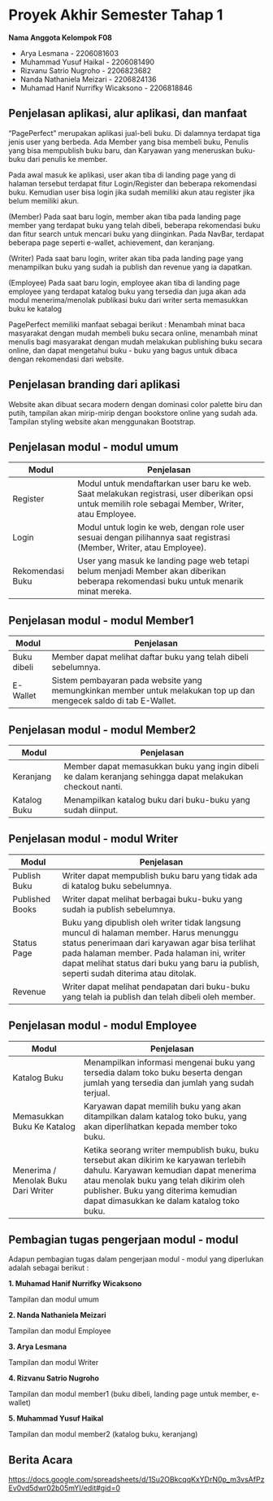 # Proyek Akhir Semester Tahap 1

**Nama Anggota Kelompok F08**
* Arya Lesmana - 2206081603
* Muhammad Yusuf Haikal - 2206081490
* Rizvanu Satrio Nugroho - 2206823682
* Nanda Nathaniela Meizari - 2206824136
* Muhamad Hanif Nurrifky Wicaksono - 2206818846


## Penjelasan aplikasi, alur aplikasi, dan manfaat
“PagePerfect” merupakan aplikasi jual-beli buku. Di dalamnya terdapat tiga jenis user yang berbeda. Ada Member yang bisa membeli buku, Penulis yang bisa mempublish buku baru, dan Karyawan yang meneruskan buku-buku dari penulis ke member.

Pada awal masuk ke aplikasi, user akan tiba di landing page yang di halaman tersebut terdapat fitur Login/Register dan beberapa rekomendasi buku. Kemudian user bisa login jika sudah memiliki akun atau register jika belum memiliki akun. 

(Member)
Pada saat baru login, member akan tiba pada landing page member yang terdapat buku yang telah dibeli, beberapa rekomendasi buku dan fitur search untuk mencari buku yang diinginkan. Pada NavBar, terdapat beberapa page seperti e-wallet, achievement, dan keranjang. 

(Writer)
Pada saat baru login, writer akan tiba pada landing page yang menampilkan buku yang sudah ia publish dan revenue yang ia dapatkan.

(Employee)
Pada saat baru login, employee akan tiba di landing page employee yang terdapat katalog buku yang tersedia dan juga akan ada modul menerima/menolak publikasi buku dari writer serta memasukkan buku ke katalog

PagePerfect memiliki manfaat sebagai berikut :
Menambah minat baca masyarakat dengan mudah membeli buku secara online, menambah minat menulis bagi masyarakat dengan mudah melakukan publishing buku secara online, dan dapat mengetahui buku - buku yang bagus untuk dibaca dengan rekomendasi dari website.

## Penjelasan branding dari aplikasi
Website akan dibuat secara modern dengan dominasi color palette biru dan putih, tampilan akan mirip-mirip dengan bookstore online yang sudah ada. Tampilan styling website akan menggunakan Bootstrap. 

## Penjelasan modul - modul umum
| Modul               | Penjelasan                                                                   |
| ------------------- | ---------------------------------------------------------------------------- |
| Register            | Modul untuk mendaftarkan user baru ke web. Saat melakukan registrasi, user diberikan opsi untuk memilih role sebagai Member, Writer, atau Employee. |
| Login               | Modul untuk login ke web, dengan role user sesuai dengan pilihannya saat registrasi (Member, Writer, atau Employee). |
| Rekomendasi Buku    | User yang masuk ke landing page web tetapi belum menjadi Member akan diberikan beberapa rekomendasi buku untuk menarik minat mereka. |

## Penjelasan modul - modul Member1
| Modul                | Penjelasan                                                                   |
| -------------------- | ---------------------------------------------------------------------------- |
| Buku dibeli          | Member dapat melihat daftar buku yang telah dibeli sebelumnya.             |
| E-Wallet            | Sistem pembayaran pada website yang memungkinkan member untuk melakukan top up dan mengecek saldo di tab E-Wallet. |

## Penjelasan modul - modul Member2
| Modul                | Penjelasan                                                                   |
| -------------------- | ---------------------------------------------------------------------------- |
| Keranjang            | Member dapat memasukkan buku yang ingin dibeli ke dalam keranjang sehingga dapat melakukan checkout nanti. |
| Katalog Buku         | Menampilkan katalog buku dari buku-buku yang sudah diinput. |

## Penjelasan modul - modul Writer
| Modul          | Penjelasan                                                                   |
| --------------- | ---------------------------------------------------------------------------- |
| Publish Buku   | Writer dapat mempublish buku baru yang tidak ada di katalog buku sebelumnya. |
| Published Books | Writer dapat melihat berbagai buku-buku yang sudah ia publish sebelumnya.   |
| Status Page    | Buku yang dipublish oleh writer tidak langsung muncul di halaman member. Harus menunggu status penerimaan dari karyawan agar bisa terlihat pada halaman member. Pada halaman ini, writer dapat melihat status dari buku yang baru ia publish, seperti sudah diterima atau ditolak. |
| Revenue        | Writer dapat melihat pendapatan dari buku-buku yang telah ia publish dan telah dibeli oleh member. |

## Penjelasan modul - modul Employee
| Modul                            | Penjelasan                                                                   |
| --------------------------------- | ---------------------------------------------------------------------------- |
| Katalog Buku                     | Menampilkan informasi mengenai buku yang tersedia dalam toko buku beserta dengan jumlah yang tersedia dan jumlah yang sudah terjual. |
| Memasukkan Buku Ke Katalog       | Karyawan dapat memilih buku yang akan ditampilkan dalam katalog toko buku, yang akan diperlihatkan kepada member toko buku. |
| Menerima / Menolak Buku Dari Writer | Ketika seorang writer mempublish buku, buku tersebut akan dikirim ke karyawan terlebih dahulu. Karyawan kemudian dapat menerima atau menolak buku yang telah dikirim oleh publisher. Buku yang diterima kemudian dapat dimasukkan ke dalam katalog toko buku. |

## Pembagian tugas pengerjaan modul - modul
Adapun pembagian tugas dalam pengerjaan modul - modul yang diperlukan adalah sebagai berikut :

**1. Muhamad Hanif Nurrifky Wicaksono**

Tampilan dan modul umum

**2. Nanda Nathaniela Meizari**

Tampilan dan modul Employee

**3. Arya Lesmana**

Tampilan dan modul Writer

**4. Rizvanu Satrio Nugroho**

Tampilan dan modul member1 (buku dibeli, landing page untuk member, e-wallet)

**5. Muhammad Yusuf Haikal**

Tampilan dan modul member2 (katalog buku, keranjang)

## Berita Acara
https://docs.google.com/spreadsheets/d/1Su2OBkcqqKxYDrN0p_m3vsAfPzEv0vd5dwr02b05mYI/edit#gid=0
